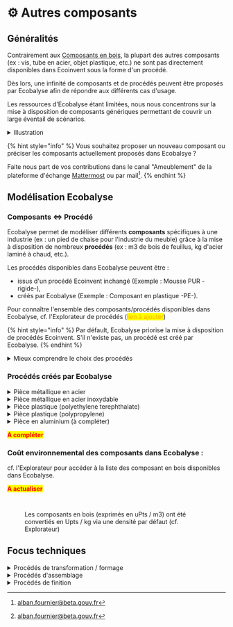 # ⚙️ Autres composants

## Généralités

Contrairement aux [Composants en bois](composants-en-bois.md), la plupart des autres composants (ex : vis, tube en acier, objet plastique, etc.) ne sont pas directement disponibles dans Ecoinvent sous la forme d'un procédé.&#x20;

Dès lors, une infinité de composants et de procédés peuvent être proposés par Ecobalyse afin de répondre aux différents cas d'usage. &#x20;

Les ressources d'Ecobalyse étant limitées, nous nous concentrons sur la mise à disposition de composants génériques permettant de couvrir un large éventail de scénarios. &#x20;

<details>

<summary>Illustration</summary>

De nombreux objets sont constitués de polyethylene (plastique) tels que des sacs de congélation, des jouets pour enfants tels que les LEGO, des tuyaux d'arrosage, de la vaisselle réutilisable, etc.&#x20;

Pour modéliser ces composants constitués de polyethylene, Ecobalyse a créé un composant générique ayant les caractéristiques suivantes :&#x20;

* Nom = Composant plastique (PE) :flag\_fr: / Plastic frame (PE) :flag\_gb:
* Détails =&#x20;
  * Production de 1,06 kg de billes de plastique (PE) \
    (_procédé Ecoinvent = market for polyethylene, high density, granulate, GLO_)\
    \+
  * Thermorformage et Extrusion de 1kg de feuilles de plastique \
    (_procédé Ecoinvent = market for extrusion of plastic sheets and thermoforming, inline, GLO_)

</details>

{% hint style="info" %}
Vous souhaitez proposer un nouveau composant ou préciser les composants actuellement proposés dans Ecobalsye ?&#x20;

Faite nous part de vos contributions dans le canal "Ameublement" de la plateforme d'échange [Mattermost](https://fabrique-numerique.gitbook.io/ecobalyse/communaute) ou par mail[^1].&#x20;
{% endhint %}

## Modélisation Ecobalyse

### Composants <=> Procédé

&#x20;Ecobalyse permet de modéliser différents **composants** spécifiques à une industrie (ex : un pied de chaise pour l'industrie du meuble) grâce à la mise à disposition de nombreux **procédés** (ex : m3 de bois de feuillus, kg d'acier laminé à chaud, etc.).&#x20;

Les procédés disponibles dans Ecobalyse peuvent être : &#x20;

* issus d'un procédé Ecoinvent inchangé (Exemple : Mousse PUR -rigide-),
* créés par Ecobalyse (Exemple : Composant en plastique -PE-).

Pour connaître l'ensemble des composants/procédés disponibles dans Ecobalyse, cf. l'Explorateur de procédés (<mark style="color:orange;">lien à ajouter</mark>)&#x20;

{% hint style="info" %}
Par défault, Ecobalyse priorise la mise à disposition de procédés Ecoinvent. S'il n'existe pas, un procédé est créé par Ecobalyse.
{% endhint %}

<details>

<summary>Mieux comprendre le choix des procédés</summary>

Une infinité de procédés pourraient être disponibles dans Ecobalyse car les pratiques des industries sont variées. Deux principaux paramètres expliquent cette multitude de scénarios :&#x20;

* des **origines** diverses pour un même procédé/composant (ex : produir une pièce métallique en acier en Chine ou en France engendre des impacts environnementaux significativement différents du fait des mix énergétiques nationaux),
* &#x20;des **procédés/techniques** diverses (ex : produit une pièce métallique en acier laminé à chaud, laminé à froid ou extrudé engendre des impacts environnementaux significativement différents du fait d'étapes de production différentes). &#x20;

Dès lors, Ecobalyse se concentre sur la mise à disposition de "procédés génériques" reflétant les principales pratiques constatées sur une industrie donnée.&#x20;

**Vous souhaitez contribuer** sur la création/enrichissement de tels procédés ?   N'hésitez pas à partager vos retours :&#x20;

* sur la plateforme [Mattermost](https://fabrique-numerique.gitbook.io/ecobalyse/communaute),
* directement par mail[^2].&#x20;

</details>

### Procédés créés par Ecobalyse

<details>

<summary>Pièce métallique en acier</summary>

Procédé créé à partir de 2 procédés Ecoinvent : &#x20;

* Matière transformée => 1kg d'acier faiblement allié laminé à chaud\
  Procédé Ecoinvent => _market for steel, low-alloyed, hot rolled, GLO_)&#x20;
* Etape de transformation additionnelle => laminage à froid de 1kg d'acier\
  Procédé Ecoinvent => _market for sheet rolling, steel, GLO_

</details>

<details>

<summary>Pièce métallique en acier inoxydable</summary>

Procédé créé à partir de 2 procédés Ecoinvent : &#x20;

* Matière transformée => 1kg d'acier inoxydable laminé à chaud\
  Procédé Ecoinvent => _market for steel, chromium steel 18/8, hot rolled,  GLO_&#x20;
* Etape de transformation additionnelle => laminage à froid de 1kg d'acier\
  Procédé Ecoinvent => _market for sheet rolling, chromium steel, GLO_

</details>

<details>

<summary>Pièce plastique (polyethylene terephthalate)</summary>

Procédé créé à partir de 2 procédés Ecoinvent : &#x20;

* Matière transformée => 1 kg de matière plastique \
  Procédé Ecoinvent => _market for polyethylene terephthalate, granulate, bottle grade, GLO_&#x20;
* Etape de transformation additionnelle => thermoformage\
  Procédé Ecoinvent => _market for injection moulding, GLO_

</details>

<details>

<summary>Pièce plastique (polypropylene) </summary>

Procédé créé à partir de 2 procédés Ecoinvent : &#x20;

* Matière transformée => 1 kg de matière plastique \
  Procédé Ecoinvent => _market for polypropylene, granulate, GLO_
* Etape de transformation additionnelle => thermoformage\
  Procédé Ecoinvent => _market for injection moulding, GLO_

</details>

<details>

<summary>Pièce en aluminium (à compléter)</summary>



</details>

<mark style="color:red;">**A compléter**</mark>

### Coût environnemental des composants dans Ecobalyse :&#x20;

cf. l'Explorateur pour accéder à la liste des composant en bois disponibles dans Ecobalyse.&#x20;

<mark style="color:red;">**A actualiser**</mark>

<figure><img src="../../.gitbook/assets/Coût environnemental des composants autres que ceux en bois (uPts _ kg).png" alt=""><figcaption></figcaption></figure>

<figure><img src="../../.gitbook/assets/Coût environnemental de tous les composants (uPts _ kg) (1).png" alt=""><figcaption><p>Les composants en bois (exprimés en uPts / m3) ont été convertiés en Upts / kg via une densité par défaut (cf. Explorateur)</p></figcaption></figure>



## Focus techniques

<details>

<summary>Procédés de transformation / formage</summary>

La grande majorité des composants en plastique ou métal sont créés en transformant de la matière grâce à un ou plusieurs procédés de transformation.&#x20;

Afin de proposer des modélisations précises et accessibles, Ecobalyse permet de préciser quel(s) procédé(s) de transformation sont utilisés pour obtenir un composant en plastique ou métal :&#x20;

* **Moulage** de pièces,\
  Consiste à couler des matériaux (métal, plastique, etc.) à l'état liquide dans un moule
* **Usinage** de pièces (fraisage, tournage, perçage, etc.),\
  Consiste à obtenir des surfaces fonctionnelles de bonne précision par enlèvement de matière&#x20;
* **Formage** de pièces (estampage, matriçage, filage, etc.),\
  Consiste à obtenir des pièces par des actions mécaniques appliquées à la matière.&#x20;
  * laminage => le matériau passe à travers une paire de rouleaux,
  * extrusion => le matériau est poussé par un orifice,
  * matriçage => le matériau est pressé/estampé autour ou sur une matrice,
  * forgeage => le matériau est compressé localement,
  * poinçonnage => un outil est enfoncé dans le matériau,
  * calandrage => le matériau est pressé dans des rouleaux pour créer des feuilles/films&#x20;

</details>

<details>

<summary>Procédés d'assemblage</summary>

Différents types d'assemblage existent (assemblage par sertissage, par rivetage, par soudage, par collage, etc.).&#x20;

Afin de proposer des modélisations précises et accessibles, Ecobalyse permet de préciser certains procédés d'assemblage :&#x20;

* Assemblage par soudage\
  Consiste à assembler deux ou plusieurs pièces par chauffage et/ou pression. Le soudage par chauffage est la méthode la plus courante.
* Assemblage par collage\
  Consiste à lier deux pièces par l'apport de matière adhésive (colle). &#x20;

</details>

<details>

<summary>Procédés de finition</summary>

Plusieurs procédés de finition sont utilisés selon les matériaux.

**COMPOSANTS EN BOIS ET/OU PLASTIQUE**

* laquage
* vernissage
* teinture / peinture
* huilage / cire
* placage
* sablage
* sérigraphie

**COMPOSANTS EN METAL**

* **Galvanoplastie**\
  Consiste à recouvrir un objet d'une fiche couche de métal par électrodéposition.\
  Plusieurs techniques existent :&#x20;
  * chromage,
  * zingage,
  * polissage,
  * dorure,
  * nickelage
* **Thermolaquage**,\
  Consiste à déposer une peinture poudre à la surface de l'objet métallique en utilisant de l'électricité pour fixer électrostatiquement la poudre à la surface. \
  Cette technique nécessite le traitement préalable des pièces métalliques par sablage-grenaillage et/ou métallisation-galvanisation.
* **Traitement anti-corrosion**\
  Consiste à protéger les surfaces de l'oxydation, la corrosition, l'abrasion, etc.\
  Cette technique nécessite le traitement préalable des pièces métalliques par sablage ou grenaillage.
* **Sablage**\
  Consiste à projeter un abrasif à grande vitesse, par jet d'air comprimé. Le sablage a pour effet de nettoyer, décaper, désoxyder, supprimer les couches superficielles fragiles (ex : peinture) mais aussi d'apporter de la rugosité.

</details>

[^1]: alban.fournier@beta.gouv.fr

[^2]: alban.fournier@beta.gouv.fr
